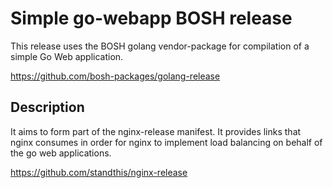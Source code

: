 # Simple go-webapp BOSH release

This release uses the BOSH golang vendor-package for compilation of a simple
Go Web application. 

https://github.com/bosh-packages/golang-release

## Description

It aims to form part of the nginx-release manifest. It provides links that nginx consumes
in order for nginx to implement load balancing on behalf of the go web
applications. 

https://github.com/standthis/nginx-release

